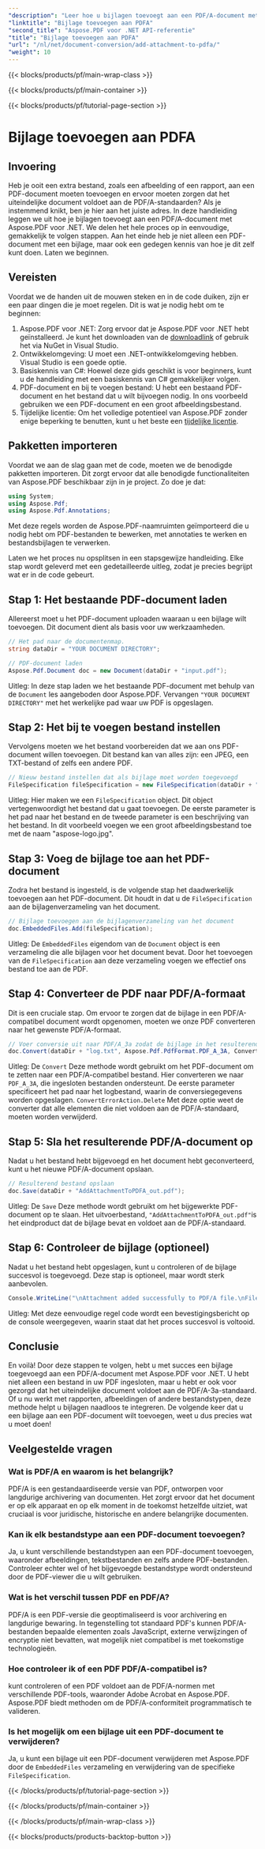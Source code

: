 ```yaml
---
"description": "Leer hoe u bijlagen toevoegt aan een PDF/A-document met Aspose.PDF voor .NET met deze stapsgewijze handleiding."
"linktitle": "Bijlage toevoegen aan PDFA"
"second_title": "Aspose.PDF voor .NET API-referentie"
"title": "Bijlage toevoegen aan PDFA"
"url": "/nl/net/document-conversion/add-attachment-to-pdfa/"
"weight": 10
---
```


{{< blocks/products/pf/main-wrap-class >}}

{{< blocks/products/pf/main-container >}}

{{< blocks/products/pf/tutorial-page-section >}}

# Bijlage toevoegen aan PDFA

## Invoering

Heb je ooit een extra bestand, zoals een afbeelding of een rapport, aan een PDF-document moeten toevoegen en ervoor moeten zorgen dat het uiteindelijke document voldoet aan de PDF/A-standaarden? Als je instemmend knikt, ben je hier aan het juiste adres. In deze handleiding leggen we uit hoe je bijlagen toevoegt aan een PDF/A-document met Aspose.PDF voor .NET. We delen het hele proces op in eenvoudige, gemakkelijk te volgen stappen. Aan het einde heb je niet alleen een PDF-document met een bijlage, maar ook een gedegen kennis van hoe je dit zelf kunt doen. Laten we beginnen.

## Vereisten

Voordat we de handen uit de mouwen steken en in de code duiken, zijn er een paar dingen die je moet regelen. Dit is wat je nodig hebt om te beginnen:

1. Aspose.PDF voor .NET: Zorg ervoor dat je Aspose.PDF voor .NET hebt geïnstalleerd. Je kunt het downloaden van de [downloadlink](https://releases.aspose.com/pdf/net/) of gebruik het via NuGet in Visual Studio.
2. Ontwikkelomgeving: U moet een .NET-ontwikkelomgeving hebben. Visual Studio is een goede optie.
3. Basiskennis van C#: Hoewel deze gids geschikt is voor beginners, kunt u de handleiding met een basiskennis van C# gemakkelijker volgen.
4. PDF-document en bij te voegen bestand: U hebt een bestaand PDF-document en het bestand dat u wilt bijvoegen nodig. In ons voorbeeld gebruiken we een PDF-document en een groot afbeeldingsbestand.
5. Tijdelijke licentie: Om het volledige potentieel van Aspose.PDF zonder enige beperking te benutten, kunt u het beste een [tijdelijke licentie](https://purchase.aspose.com/temporary-license/).

## Pakketten importeren

Voordat we aan de slag gaan met de code, moeten we de benodigde pakketten importeren. Dit zorgt ervoor dat alle benodigde functionaliteiten van Aspose.PDF beschikbaar zijn in je project. Zo doe je dat:

```csharp
using System;
using Aspose.Pdf;
using Aspose.Pdf.Annotations;
```

Met deze regels worden de Aspose.PDF-naamruimten geïmporteerd die u nodig hebt om PDF-bestanden te bewerken, met annotaties te werken en bestandsbijlagen te verwerken.

Laten we het proces nu opsplitsen in een stapsgewijze handleiding. Elke stap wordt geleverd met een gedetailleerde uitleg, zodat je precies begrijpt wat er in de code gebeurt.

## Stap 1: Het bestaande PDF-document laden

Allereerst moet u het PDF-document uploaden waaraan u een bijlage wilt toevoegen. Dit document dient als basis voor uw werkzaamheden.

```csharp
// Het pad naar de documentenmap.
string dataDir = "YOUR DOCUMENT DIRECTORY";

// PDF-document laden
Aspose.Pdf.Document doc = new Document(dataDir + "input.pdf");
```

Uitleg: In deze stap laden we het bestaande PDF-document met behulp van de `Document` les aangeboden door Aspose.PDF. Vervangen `"YOUR DOCUMENT DIRECTORY"` met het werkelijke pad waar uw PDF is opgeslagen.

## Stap 2: Het bij te voegen bestand instellen

Vervolgens moeten we het bestand voorbereiden dat we aan ons PDF-document willen toevoegen. Dit bestand kan van alles zijn: een JPEG, een TXT-bestand of zelfs een andere PDF.

```csharp
// Nieuw bestand instellen dat als bijlage moet worden toegevoegd
FileSpecification fileSpecification = new FileSpecification(dataDir + "aspose-logo.jpg", "Large Image file");
```

Uitleg: Hier maken we een `FileSpecification` object. Dit object vertegenwoordigt het bestand dat u gaat toevoegen. De eerste parameter is het pad naar het bestand en de tweede parameter is een beschrijving van het bestand. In dit voorbeeld voegen we een groot afbeeldingsbestand toe met de naam "aspose-logo.jpg".

## Stap 3: Voeg de bijlage toe aan het PDF-document

Zodra het bestand is ingesteld, is de volgende stap het daadwerkelijk toevoegen aan het PDF-document. Dit houdt in dat u de `FileSpecification` aan de bijlagenverzameling van het document.

```csharp
// Bijlage toevoegen aan de bijlagenverzameling van het document
doc.EmbeddedFiles.Add(fileSpecification);
```

Uitleg: De `EmbeddedFiles` eigendom van de `Document` object is een verzameling die alle bijlagen voor het document bevat. Door het toevoegen van de `FileSpecification` aan deze verzameling voegen we effectief ons bestand toe aan de PDF.

## Stap 4: Converteer de PDF naar PDF/A-formaat

Dit is een cruciale stap. Om ervoor te zorgen dat de bijlage in een PDF/A-compatibel document wordt opgenomen, moeten we onze PDF converteren naar het gewenste PDF/A-formaat.

```csharp
// Voer conversie uit naar PDF/A_3a zodat de bijlage in het resulterende bestand wordt opgenomen
doc.Convert(dataDir + "log.txt", Aspose.Pdf.PdfFormat.PDF_A_3A, ConvertErrorAction.Delete);
```

Uitleg: De `Convert` Deze methode wordt gebruikt om het PDF-document om te zetten naar een PDF/A-compatibel bestand. Hier converteren we naar `PDF_A_3A`, die ingesloten bestanden ondersteunt. De eerste parameter specificeert het pad naar het logbestand, waarin de conversiegegevens worden opgeslagen. `ConvertErrorAction.Delete` Met deze optie weet de converter dat alle elementen die niet voldoen aan de PDF/A-standaard, moeten worden verwijderd.

## Stap 5: Sla het resulterende PDF/A-document op

Nadat u het bestand hebt bijgevoegd en het document hebt geconverteerd, kunt u het nieuwe PDF/A-document opslaan.

```csharp
// Resulterend bestand opslaan
doc.Save(dataDir + "AddAttachmentToPDFA_out.pdf");
```

Uitleg: De `Save` Deze methode wordt gebruikt om het bijgewerkte PDF-document op te slaan. Het uitvoerbestand, `"AddAttachmentToPDFA_out.pdf"`is het eindproduct dat de bijlage bevat en voldoet aan de PDF/A-standaard.

## Stap 6: Controleer de bijlage (optioneel)

Nadat u het bestand hebt opgeslagen, kunt u controleren of de bijlage succesvol is toegevoegd. Deze stap is optioneel, maar wordt sterk aanbevolen.

```csharp
Console.WriteLine("\nAttachment added successfully to PDF/A file.\nFile saved at " + dataDir);
```

Uitleg: Met deze eenvoudige regel code wordt een bevestigingsbericht op de console weergegeven, waarin staat dat het proces succesvol is voltooid.

## Conclusie

En voilà! Door deze stappen te volgen, hebt u met succes een bijlage toegevoegd aan een PDF/A-document met Aspose.PDF voor .NET. U hebt niet alleen een bestand in uw PDF ingesloten, maar u hebt er ook voor gezorgd dat het uiteindelijke document voldoet aan de PDF/A-3a-standaard. Of u nu werkt met rapporten, afbeeldingen of andere bestandstypen, deze methode helpt u bijlagen naadloos te integreren. De volgende keer dat u een bijlage aan een PDF-document wilt toevoegen, weet u dus precies wat u moet doen!

## Veelgestelde vragen

### Wat is PDF/A en waarom is het belangrijk?  
PDF/A is een gestandaardiseerde versie van PDF, ontworpen voor langdurige archivering van documenten. Het zorgt ervoor dat het document er op elk apparaat en op elk moment in de toekomst hetzelfde uitziet, wat cruciaal is voor juridische, historische en andere belangrijke documenten.

### Kan ik elk bestandstype aan een PDF-document toevoegen?  
Ja, u kunt verschillende bestandstypen aan een PDF-document toevoegen, waaronder afbeeldingen, tekstbestanden en zelfs andere PDF-bestanden. Controleer echter wel of het bijgevoegde bestandstype wordt ondersteund door de PDF-viewer die u wilt gebruiken.

### Wat is het verschil tussen PDF en PDF/A?  
PDF/A is een PDF-versie die geoptimaliseerd is voor archivering en langdurige bewaring. In tegenstelling tot standaard PDF's kunnen PDF/A-bestanden bepaalde elementen zoals JavaScript, externe verwijzingen of encryptie niet bevatten, wat mogelijk niet compatibel is met toekomstige technologieën.

### Hoe controleer ik of een PDF PDF/A-compatibel is?  
kunt controleren of een PDF voldoet aan de PDF/A-normen met verschillende PDF-tools, waaronder Adobe Acrobat en Aspose.PDF. Aspose.PDF biedt methoden om de PDF/A-conformiteit programmatisch te valideren.

### Is het mogelijk om een bijlage uit een PDF-document te verwijderen?  
Ja, u kunt een bijlage uit een PDF-document verwijderen met Aspose.PDF door de `EmbeddedFiles` verzameling en verwijdering van de specifieke `FileSpecification`.

{{< /blocks/products/pf/tutorial-page-section >}}

{{< /blocks/products/pf/main-container >}}

{{< /blocks/products/pf/main-wrap-class >}}

{{< blocks/products/products-backtop-button >}}